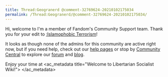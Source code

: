 ```yaml
---
title: Thread:Geogranerd @comment-32769624-20210102175034
permalink: /Thread:Geogranerd/@comment-32769624-20210102175034/
---
```


Hi, welcome to I'm a member of Fandom's Community Support team. Thank
you for your edit to [:Islamophobic
Terrorism](:Islamophobic_Terrorism "wikilink")!

It looks as though none of the admins for this community are active
right now, but if you need help, check out our [help
pages](Help:Contents "wikilink") or stop by [Community
Central](w:c:community:main_page "wikilink") to explore our
[forum](w:forums "wikilink") and [blog](w:sblog "wikilink").

Enjoy your time at
<ac_metadata title="Welcome to Libertarian Socialist Wiki!">
</ac_metadata>